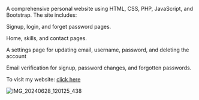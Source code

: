 A comprehensive personal website using HTML, CSS, PHP, JavaScript, and Bootstrap. The site includes:

Signup, login, and forget password pages.

Home, skills, and contact pages.

A settings page for updating email, username, password, and deleting the account

Email verification for signup, password changes, and forgotten passwords.

To visit my website: <a href="https://husseinkteish.000webhostapp.com">click here</a>

![IMG_20240628_120125_438](https://github.com/Hussein-Kteish/my_website/assets/164349969/45fc9e2e-ef8e-4e31-8ad8-98d206b3f371)
